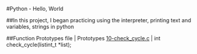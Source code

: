 #Python - Hello, World

##In this project, I began practicing using the interpreter, printing text and variables, strings in python

##Function Prototypes
file | Prototypes
[10-check_cycle.c](./10-check_cycle.c) | int check_cycle(listint_t *list);

